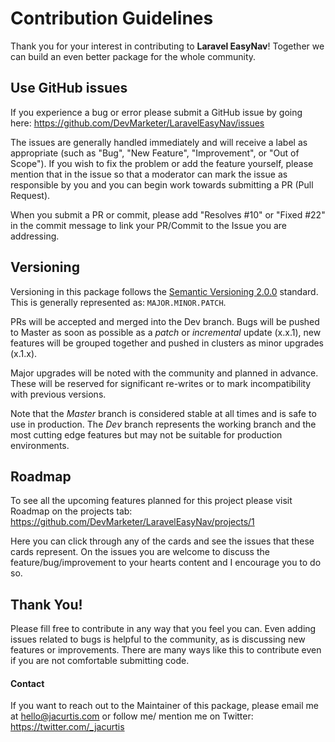 # Contribution Guidelines

Thank you for your interest in contributing to **Laravel EasyNav**! Together we can build an even better package for the whole community.

## Use GitHub issues

If you experience a bug or error please submit a GitHub issue by going here: https://github.com/DevMarketer/LaravelEasyNav/issues

The issues are generally handled immediately and will receive a label as appropriate (such as "Bug", "New Feature", "Improvement", or "Out of Scope"). If you wish to fix the problem or add the feature yourself, please mention that in the issue so that a moderator can mark the issue as responsible by you and you can begin work towards submitting a PR (Pull Request).

When you submit a PR or commit, please add "Resolves \#10" or "Fixed \#22" in the commit message to link your PR/Commit to the Issue you are addressing.

## Versioning

Versioning in this package follows the [Semantic Versioning 2.0.0](http://semver.org/) standard. This is generally represented as: `MAJOR.MINOR.PATCH`.

PRs will be accepted and merged into the Dev branch. Bugs will be pushed to Master as soon as possible as a _patch_ or _incremental_ update (x.x.1), new features will be grouped together and pushed in clusters as minor upgrades (x.1.x).

Major upgrades will be noted with the community and planned in advance. These will be reserved for significant re-writes or to mark incompatibility with previous versions.

Note that the _Master_ branch is considered stable at all times and is safe to use in production. The _Dev_ branch represents the working branch and the most cutting edge features but may not be suitable for production environments.

## Roadmap

To see all the upcoming features planned for this project please visit Roadmap on the projects tab: https://github.com/DevMarketer/LaravelEasyNav/projects/1

Here you can click through any of the cards and see the issues that these cards represent. On the issues you are welcome to discuss the feature/bug/improvement to your hearts content and I encourage you to do so.

## Thank You!

Please fill free to contribute in any way that you feel you can. Even adding issues related to bugs is helpful to the community, as is discussing new features or improvements. There are many ways like this to contribute even if you are not comfortable submitting code.

#### Contact

If you want to reach out to the Maintainer of this package, please email me at hello@jacurtis.com or follow me/ mention me on Twitter: https://twitter.com/_jacurtis
